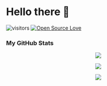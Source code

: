 # Hello there 👋

![visitors](https://visitor-badge.laobi.icu/badge?page_id=jjdesai)
[![Open Source Love](https://badges.frapsoft.com/os/v1/open-source.svg?v=102)](https://github.com/ellerbrock/open-source-badge/)

### My GitHub Stats
<p align="center"><a href="https://github.com/ryo-ma/github-profile-trophy"><img src="https://github-profile-trophy.vercel.app/?username=jjdesai&theme=dark&row=1&no-frame=true" /></a></p>
<p align="center"><a href="https://git.io/streak-stats"><img src="https://github-readme-streak-stats.herokuapp.com/?user=jjdesai&theme=dark"/></a></p>
<p align="center"><a href="https://github.com/anuraghazra/github-readme-stats"><img src="https://github-readme-stats.vercel.app/api/top-langs/?username=jjdesai&layout=compact" /></a></p>

<!--
**jjdesai/jjdesai** is a ✨ _special_ ✨ repository because its `README.md` (this file) appears on your GitHub profile.

Here are some ideas to get you started:

- 🔭 I’m currently working on ...
- 🌱 I’m currently learning ...
- 👯 I’m looking to collaborate on ...
- 🤔 I’m looking for help with ...
- 💬 Ask me about ...
- 📫 How to reach me: ...
- 😄 Pronouns: ...
- ⚡ Fun fact: ...
-->

